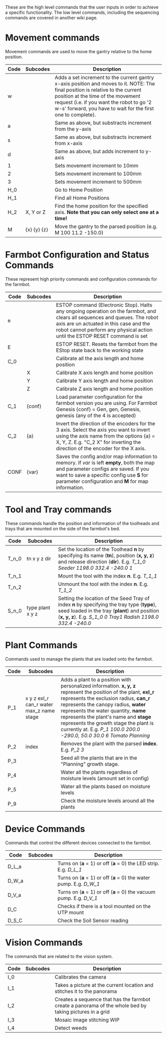 These are the high level commands that the user inputs in order to achieve a specific functionality. The low level commands, including the sequencing commands are covered in another wiki page.

# Movement commands

Movement commands are used to move the gantry relative to the home position.

| Code | Subcodes    | Description                                                                                     |
| ---- | ----------- | ----------------------------------------------------------------------------------------------- |
| w    |             | Adds a set increment to the current gantry x-axis position and moves to it. NOTE: The final position is relative to the current position at the time of the movement request (i.e. if you want the robot to go '2 w-s' forward, you have to wait for the first one to complete).                                 |
| a    |             | Same as above, but substracts increment from the y-axis                                         |
| s    |             | Same as above, but substracts increment from x-axis                                             |
| d    |             | Same as above, but adds increment to y-axis                                                     |
| 1    |             | Sets movement increment to 10mm                                                                 |
| 2    |             | Sets movement increment to 100mm                                                                |
| 3    |             | Sets movement increment to 500mm                                                                |
| H_0  |             | Go to Home Position                                                                             |
| H_1  |             | Find all Home Positions                                                                         |
| H_2  | X, Y or Z   | Find the home position for the specified axis. **Note that you can only select one at a time!** |
| M    | {x} {y} {z} | Move the gantry to the parsed position (e.g. M 100 11.2 -150.0)                                 |
# Farmbot Configuration and Status Commands

These represent high priority commands and configuration commands for the farmbot.

| Code | Subcodes | Description                                                                                                                                                         |
| ---- | -------- | ------------------------------------------------------------------------------------------------------------------------------------------------------------------- |
| e    |          | ESTOP command (Electronic Stop). Halts any ongoing operation on the farmbot, and clears all sequences and queues. The robot axis are un actuated in this case and the robot cannot perform any physical action until the ESTOP RESET command is set |
| E    |          | ESTOP RESET. Resets the farmbot from the EStop state back to the working state                                                                                      |                   
| C_0  |          | Calibrate all the axis length and home position                                                                                                                     |
|      | X        | Calibrate X axis length and home position                                                                                                                           |
|      | Y        | Calibrate Y axis length and home position                                                                                                                           |
|      | Z        | Calibrate Z axis length and home position                                                                                                                           |
| C_1  | {conf}   | Load parameter configuration for the farmbot version you are using. For Farmbot Genesis {conf} = Gen, gen, Genesis, genesis (any of the 4 is accepted)              |
| C_2  | {a}   | Invert the direction of the encoders for the 3 axis. Select the axis you want to invert using the axis name from the options {a} = X, Y, Z. E.g. "C_2 X" for inverting the direction of the encoder for the X axis.                                   |
| CONF | {var}    | Saves the config and/or map information to memory. If *var* is left **empty**, both the map and parameter configs are saved. If you want to save a specific config use **S** for parameter configuration and **M** for map information.              |
# Tool and Tray commands

These commands handle the position and information of the toolheads and trays that are mounted on the side of the farmbot's bed.

| Code  | Subcodes          | Description                                                                                                                                                                |
| ----- | ----------------- | -------------------------------------------------------------------------------------------------------------------------------------------------------------------------- |
| T_n_0 | tn x y z dir      | Set the location of the Toolhead **n** by specifying its name (**tn**), position (**x, y, z**) and release direction (**dir**). E.g. *T_1_0 Seeder 1198.0 332.4 -240.0 1*  |
| T_n_1 |                   | Mount the tool with the index **n**. E.g. *T_1_1*                                                                                                                          |
| T_n_2 |                   | Unmount the tool with the index **n**. E.g. *T_1_2*                                                                                                                        |
| S_n_0 | type plant x y z  | Setting the location of the Seed Tray of index **n** by specifying the tray type (**type**), seed loaded in the tray (**plant**) and position (**x, y, z**). E.g. *S_1_0 0 Tray1 Radish 1198.0 332.4 -240.0* |

# Plant Commands

Commands used to manage the plants that are loaded onto the farmbot.

| Code | Subcodes                                 | Description                                                                    |
| ---- | ---------------------------------------- | ------------------------------------------------------------------------------ |
| P_1  | x y z exl_r can_r water max_z name stage | Adds a plant to a position with personalized information. **x, y, z** represent the position of the plant, **exl_r** represents the exclusion radius, **can_r** represents the canopy radius, **water** represents the water quantity, **name** represents the plant's name and **stage** represents the growth stage the plant is currently at. E.g. *P_1 100.0 200.0 -290.0, 50.0 30.0 6 Tomato Planning*                                                                                       |
| P_2  | index                                    | Removes the plant with the parsed **index**. E.g. *P_2 3*                      |
| P_3  |                                          | Seed all the plants that are in the "Planning" growth stage.                   |
| P_4  |                                          | Water all the plants regardless of moisture levels (amount set in config)      |
| P_5  |                                          | Water all the plants based on moisture levels                                  |
| P_9  |                                          | Check the moisture levels around all the plants                                |

# Device Commands

Commands that control the different devices connected to the farmbot.

| Code  | Subcodes | Description                                                           |
| ----- | -------- | --------------------------------------------------------------------- |
| D_L_a |          | Turns on (**a** = 1) or off (**a** = 0) the LED strip. E.g. *D_L_1*   |
| D_W_a |          | Turns on (**a** = 1) or off (**a** = 0) the water pump. E.g. *D_W_1*  |
| D_V_a |          | Turns on (**a** = 1) or off (**a** = 0) the vacuum pump. E.g. *D_V_1* |
| D_C   |          | Checks if there is a tool mounted on the UTP mount                    |
| D_S_C |          | Check the Soil Sensor reading                                         |

# Vision Commands

The commands that are related to the vision system.

| Code | Subcodes | Description                                                                                             |
| ---- | -------- | ------------------------------------------------------------------------------------------------------- |
| I_0  |          | Calibrates the camera                                                                                   |
| I_1  |          | Takes a picture at the current location and stitches it to the panorama                                 |
| I_2  |          | Creates a sequence that has the farmbot create a panorama of the whole bed by taking pictures in a grid |
| I_3  |          | Mosaic image stitching WIP |
| I_4  |          | Detect weeds|
